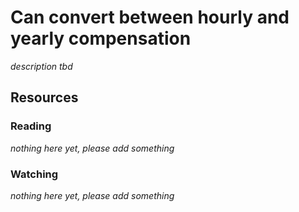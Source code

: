 # Can convert between hourly and yearly compensation
_description tbd_
## Resources
### Reading
_nothing here yet, please add something_
### Watching
_nothing here yet, please add something_
